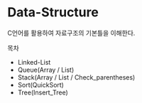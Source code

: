 # Data-Structure

C언어를 활용하여 자료구조의 기본틀을 이해한다.

목차
- Linked-List
- Queue(Array / List)
- Stack(Array / List / Check_parentheses)
- Sort(QuickSort)
- Tree(Insert_Tree)
